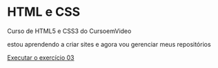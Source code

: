 # HTML e CSS

Curso de HTML5 e CSS3 do CursoemVideo

estou aprendendo a criar sites e agora vou gerenciar meus repositórios

<a href="https://https://brunofl7.github.io/HTML-e-CSS/exercicios/ex003" target="_blank">Executar o exercício 03</a>
